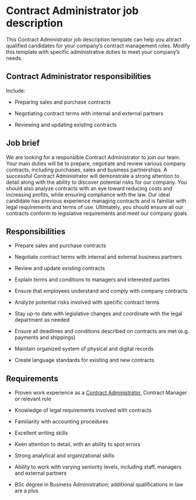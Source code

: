 # Contract Administrator job description
This Contract Administrator job description template can help you attract qualified candidates for your company’s contract management roles. Modify this template with specific administrative duties to meet your company’s needs.


## Contract Administrator responsibilities

Include:

* Preparing sales and purchase contracts

* Negotiating contract terms with internal and external partners

* Reviewing and updating existing contracts


## Job brief

We are looking for a responsible Contract Administrator to join our team. Your main duties will be to prepare, negotiate and review various company contracts, including purchases, sales and business partnerships.
A successful Contract Administrator will demonstrate a strong attention to detail along with the ability to discover potential risks for our company. You should also analyze contracts with an eye toward reducing costs and increasing profits, while ensuring compliance with the law. Our ideal candidate has previous experience managing contracts and is familiar with legal requirements and terms of use.
Ultimately, you should ensure all our contracts conform to legislative requirements and meet our company goals.


## Responsibilities

* Prepare sales and purchase contracts

* Negotiate contract terms with internal and external business partners

* Review and update existing contracts

* Explain terms and conditions to managers and interested parties

* Ensure that employees understand and comply with company contracts

* Analyze potential risks involved with specific contract terms

* Stay up-to date with legislative changes and coordinate with the legal department as needed

* Ensure all deadlines and conditions described on contracts are met (e.g. payments and shippings)

* Maintain organized system of physical and digital records

* Create language standards for existing and new contracts


## Requirements

* Proven work experience as a <a href="https://resources.workable.com/contract-administrator-interview-questions">Contract Administrator</a>, Contract Manager or relevant role

* Knowledge of legal requirements involved with contracts

* Familiarity with accounting procedures

* Excellent writing skills

* Keen attention to detail, with an ability to spot errors

* Strong analytical and organizational skills

* Ability to work with varying seniority levels, including staff, managers and external partners

* BSc degree in Business Administration; additional qualifications in law are a plus
